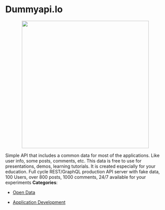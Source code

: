 # Dummyapi.Io

<p align="center">
    <img width="400" src="https://raw.githubusercontent.com/awesome-apis/awesome-apis/apis/dummyapi-io/logo_256x256.png" />
</p>


Simple API that includes a common data for most of the applications. Like user info, some posts, comments, etc. This data is free to use for presentations, demos, learning tutorials. It is created especially for your education.  Full cycle REST/GraphQL production API server with fake data, 100 Users, over 800 posts, 1000 comments, 24/7 available for your experiments
**Categories**:

- [Open Data](https://github/awesome-apis/awesome-apis#open-data)

- [Application Development](https://github/awesome-apis/awesome-apis#application-development)



